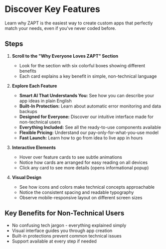 # Discover Key Features

Learn why ZAPT is the easiest way to create custom apps that perfectly match your needs, even if you've never coded before.

## Steps

1. **Scroll to the "Why Everyone Loves ZAPT" Section**
   - Look for the section with six colorful boxes showing different benefits
   - Each card explains a key benefit in simple, non-technical language

2. **Explore Each Feature**
   - **Smart AI That Understands You:** See how you can describe your app ideas in plain English
   - **Built-In Protection:** Learn about automatic error monitoring and data backups
   - **Designed for Everyone:** Discover our intuitive interface made for non-technical users
   - **Everything Included:** See all the ready-to-use components available
   - **Flexible Pricing:** Understand our pay-only-for-what-you-use model
   - **Fast Launch:** Learn how to go from idea to live app in hours

3. **Interactive Elements**
   - Hover over feature cards to see subtle animations
   - Notice how cards are arranged for easy reading on all devices
   - Click any card to see more details (opens informational popup)

4. **Visual Design**
   - See how icons and colors make technical concepts approachable
   - Notice the consistent spacing and readable typography
   - Observe mobile-responsive layout on different screen sizes

## Key Benefits for Non-Technical Users
- No confusing tech jargon - everything explained simply
- Visual interface guides you through app creation
- Built-in protections prevent common technical issues
- Support available at every step if needed